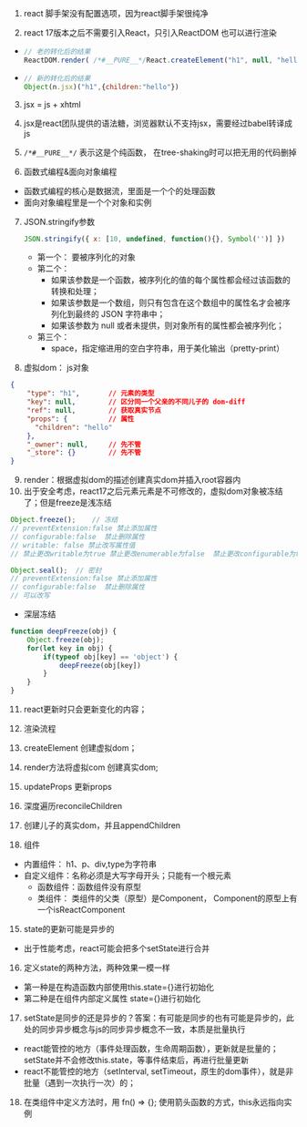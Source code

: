 1. react 脚手架没有配置选项，因为react脚手架很纯净

2. react 17版本之后不需要引入React，只引入ReactDOM 也可以进行渲染
- ```jsx
  // 老的转化后的结果
  ReactDOM.render( /*#__PURE__*/React.createElement("h1", null, "hello"), document.getElementById('root'));
  ```

  

- ```js
  // 新的转化后的结果
  Object(n.jsx)("h1",{children:"hello"})
  ```

  

3. jsx = js + xhtml

4. jsx是react团队提供的语法糖，浏览器默认不支持jsx，需要经过babel转译成js

5. `/*#__PURE__*/` 表示这是个纯函数， 在tree-shaking时可以把无用的代码删掉

6. 函数式编程&面向对象编程
- 函数式编程的核心是数据流，里面是一个个的处理函数
- 面向对象编程里是一个个对象和实例

7. JSON.stringify参数

   ```js
   JSON.stringify({ x: [10, undefined, function(){}, Symbol('')] })
   ```

   - 第一个： 要被序列化的对象
   - 第二个：
     - 如果该参数是一个函数，被序列化的值的每个属性都会经过该函数的转换和处理；
     - 如果该参数是一个数组，则只有包含在这个数组中的属性名才会被序列化到最终的 JSON 字符串中；
     - 如果该参数为 null 或者未提供，则对象所有的属性都会被序列化；
   - 第三个：
     - space，指定缩进用的空白字符串，用于美化输出（pretty-print）



8. 虚拟dom： js对象

```json
{
    "type": "h1",       // 元素的类型
    "key": null,        // 区分同一个父亲的不同儿子的 dom-diff
    "ref": null,        // 获取真实节点
    "props": {          // 属性 
      "children": "hello"
    },
    "_owner": null,     // 先不管
    "_store": {}        // 先不管
}
```



9. render：根据虚拟dom的描述创建真实dom并插入root容器内
10. 出于安全考虑，react17之后元素元素是不可修改的，虚拟dom对象被冻结了；但是freeze是浅冻结

```js
Object.freeze();	// 冻结
// preventExtension:false 禁止添加属性
// configurable:false  禁止删除属性
// writable: false 禁止改写属性值
// 禁止更改writable为true 禁止更改enumerable为false  禁止更改configurable为true

Object.seal();	// 密封
// preventExtension:false 禁止添加属性
// configurable:false  禁止删除属性
// 可以改写
```



- 深层冻结

```js
function deepFreeze(obj) {
    Object.freeze(obj);
    for(let key in obj) {
        if(typeof obj[key] == 'object') {
            deepFreeze(obj[key])
        }
    }
}
```



11. react更新时只会更新变化的内容；

12. 渲染流程
1. createElement 创建虚拟dom；
2. render方法将虚拟com 创建真实dom;
3. updateProps 更新props
4. 深度遍历reconcileChildren
5. 创建儿子的真实dom，并且appendChildren


14. 组件
- 内置组件： h1、p、div,type为字符串
- 自定义组件：名称必须是大写字母开头；只能有一个根元素
  - 函数组件：函数组件没有原型
  - 类组件： 类组件的父类（原型）是Component， Component的原型上有一个isReactComponent 

15. state的更新可能是异步的
- 出于性能考虑，react可能会把多个setState进行合并

16. 定义state的两种方法，两种效果一模一样
- 第一种是在构造函数内部使用this.state={}进行初始化
- 第二种是在组件内部定义属性 state={}进行初始化

17. setState是同步的还是异步的？答案：有可能是同步的也有可能是异步的，此处的同步异步概念与js的同步异步概念不一致，本质是批量执行
- react能管控的地方（事件处理函数，生命周期函数），更新就是批量的；setState并不会修改this.state，等事件结束后，再进行批量更新
- react不能管控的地方（setInterval, setTimeout，原生的dom事件），就是非批量（遇到一次执行一次）的；

18. 在类组件中定义方法时，用 fn() => {}; 使用箭头函数的方式，this永远指向实例
